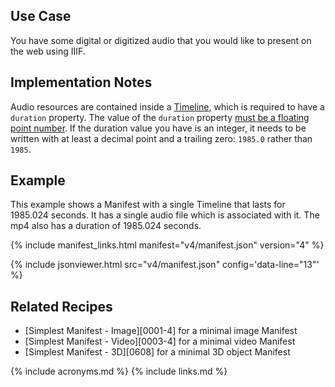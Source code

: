 ## Use Case

You have some digital or digitized audio that you would like to present on the web using  IIIF.

## Implementation Notes

Audio resources are contained inside a [Timeline](https://preview.iiif.io/api/prezi-4/presentation/4.0/model/#timeline), which is required to have a `duration` property. The value of the `duration` property [must be a floating point number](https://preview.iiif.io/api/prezi-4/presentation/4.0/model/#duration). If the duration value you have is an integer, it needs to be written with at least a decimal point and a trailing zero: `1985.0` rather than `1985`.

## Example

This example shows a Manifest with a single Timeline that lasts for 1985.024 seconds. It has a single audio file which is associated with it. The mp4 also has a duration of 1985.024 seconds.

{% include manifest_links.html manifest="v4/manifest.json" version="4" %}

{% include jsonviewer.html src="v4/manifest.json" config='data-line="13"' %}

## Related Recipes

* [Simplest Manifest - Image][0001-4] for a minimal image Manifest
* [Simplest Manifest - Video][0003-4] for a minimal video Manifest
* [Simplest Manifest - 3D][0608] for a minimal 3D object Manifest

{% include acronyms.md %}
{% include links.md %}
